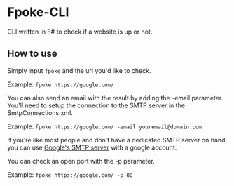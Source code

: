 # Fpoke-CLI
CLI written in F# to check if a website is up or not.

## How to use
Simply input  `fpoke` and the url you'd like to check.

Example:
 `fpoke https://google.com/`
 
You can also send an email with the result by adding the -email parameter. You'll need to setup the connection to the SMTP server in the SmtpConnections.xml.

Example:
`fpoke https://google.com/ -email youremail@domain.com`

If you're like most people and don't have a dedicated SMTP server on hand, you can use [Google's SMTP server](https://www.digitalocean.com/community/tutorials/how-to-use-google-s-smtp-server) with a google account.

You can check an open port with the -p parameter.

Example:
`fpoke https://google.com/ -p 80`
